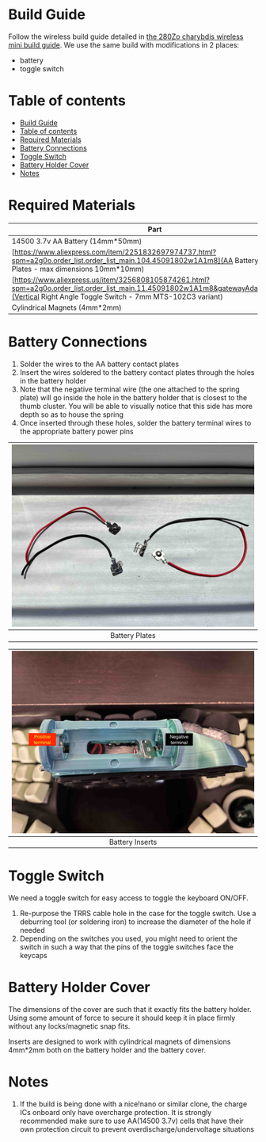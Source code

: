 # Build Guide

Follow the wireless build guide detailed in [the 280Zo charybdis wireless mini build guide](https://github.com/280Zo/charybdis-wireless-mini-3x6-build-guide). We use the same build with modifications in 2 places:

- battery
- toggle switch

# Table of contents
- [Build Guide](#build-guide)
- [Table of contents](#table-of-contents)
- [Required Materials](#required-materials)
- [Battery Connections](#battery-connections)
- [Toggle Switch](#toggle-switch)
- [Battery Holder Cover](#battery-holder-cover)
- [Notes](#notes)

# Required Materials

| Part                                                                                                                                                                                           | Quantity |
| ---------------------------------------------------------------------------------------------------------------------------------------------------------------------------------------------- | -------- |
| 14500 3.7v AA Battery (14mm*50mm)                                                                                                                                                   | 2        |
| [https://www.aliexpress.com/item/2251832697974737.html?spm=a2g0o.order_list.order_list_main.104.45091802w1A1m8](AA Battery Contact Plates - max dimensions 10mm*10mm)                          | 2 pairs  |
| [https://www.aliexpress.us/item/3256808105874261.html?spm=a2g0o.order_list.order_list_main.11.45091802w1A1m8&gatewayAdapt=glo2usa](Vertical Right Angle Toggle Switch  - 7mm MTS-102C3 variant) | 1        |
| Cylindrical Magnets (4mm*2mm)                                                                                                                                                       | 1        |

# Battery Connections

1. Solder the wires to the AA battery contact plates
1. Insert the wires soldered to the battery contact plates through the holes in the battery holder
1. Note that the negative terminal wire (the one attached to the spring plate) will go inside the hole in the battery holder that is closest to the thumb cluster. You will be able to visually notice that this side has more depth so as to house the spring
1. Once inserted through these holes, solder the battery terminal wires to the appropriate battery power pins

| ![](images/battery_connectors.jpg) |
| :--------------------------------: |
|           Battery Plates           |

| ![](images/battery_inserts.jpg) |
| :-----------------------------: |
|         Battery Inserts         |

# Toggle Switch

We need a toggle switch for easy access to toggle the keyboard ON/OFF.

1. Re-purpose the TRRS cable hole in the case for the toggle switch. Use a deburring tool (or soldering iron) to increase the diameter of the hole if needed
2. Depending on the switches you used, you might need to orient the switch in such a way that the pins of the toggle switches face the keycaps

# Battery Holder Cover

The dimensions of the cover are such that it exactly fits the battery holder. Using some amount of force to secure it should keep it in place firmly without any locks/magnetic snap fits.

Inserts are designed to work with cylindrical magnets of dimensions 4mm*2mm both on the battery holder and the battery cover.

# Notes

1. If the build is being done with a nice!nano or similar clone, the charge ICs onboard only have overcharge protection. It is strongly recommended make sure to use AA(14500 3.7v) cells that have their own protection circuit to prevent overdischarge/undervoltage situations
